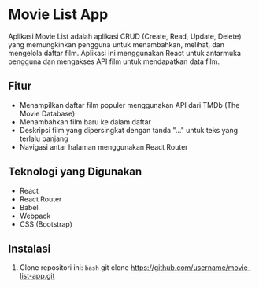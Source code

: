 # Movie List App

Aplikasi Movie List adalah aplikasi CRUD (Create, Read, Update, Delete) yang memungkinkan pengguna untuk menambahkan, melihat, dan mengelola daftar film. Aplikasi ini menggunakan React untuk antarmuka pengguna dan mengakses API film untuk mendapatkan data film.

## Fitur

- Menampilkan daftar film populer menggunakan API dari TMDb (The Movie Database)
- Menambahkan film baru ke dalam daftar
- Deskripsi film yang dipersingkat dengan tanda "..." untuk teks yang terlalu panjang
- Navigasi antar halaman menggunakan React Router

## Teknologi yang Digunakan

- React
- React Router
- Babel
- Webpack
- CSS (Bootstrap)

## Instalasi

1. Clone repositori ini:
   `bash`
   git clone https://github.com/username/movie-list-app.git
